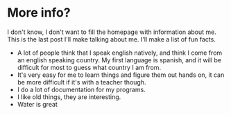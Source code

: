 # More info?

I don't know, I don't want to fill the homepage with information about me. This is the last post I'll make talking about me. I'll make a list of fun facts.

- A lot of people think that I speak english natively, and think I come from an english speaking country. My first language is spanish, and it will be difficult for most to guess what country I am from.
- It's very easy for me to learn things and figure them out hands on, it can be more difficult if it's with a teacher though.
- I do a lot of documentation for my programs.
- I like old things, they are interesting.
- Water is great
